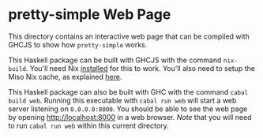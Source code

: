 
# pretty-simple Web Page

This directory contains an interactive web page that can be compiled with GHCJS
to show how `pretty-simple` works.

This Haskell package can be built with GHCJS with the command `nix-build`.
You'll need Nix [installed](https://nixos.org/download.html) for this to work.
You'll also need to setup the Miso Nix cache, as explained
[here](https://github.com/cdepillabout/pretty-simple/pull/117#issuecomment-1258023974).

This Haskell package can also be built with GHC with the command `cabal build web`.
Running this executable with `cabal run web` will start a web server listening on
`0.0.0.0:8000`.  You should be able to see the web page by opening
<http://localhost:8000> in a web browser.  _Note_ that you will need to run
`cabal run web` within this current directory.
